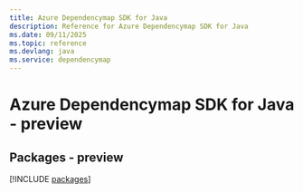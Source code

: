 ```yaml
---
title: Azure Dependencymap SDK for Java
description: Reference for Azure Dependencymap SDK for Java
ms.date: 09/11/2025
ms.topic: reference
ms.devlang: java
ms.service: dependencymap
---
```

# Azure Dependencymap SDK for Java - preview
## Packages - preview
[!INCLUDE [packages](dependencymap-index.md)]